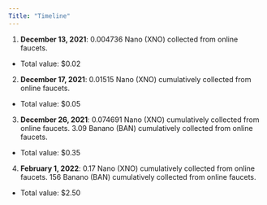 ```yaml
---
Title: "Timeline"
---
```


1. __December 13, 2021__: 0.004736 Nano (XNO) collected from online faucets. 
  - Total value: $0.02

2. __December 17, 2021__: 0.01515 Nano (XNO) cumulatively collected from online faucets. 
  - Total value: $0.05

3. __December 26, 2021__: 0.074691 Nano (XNO) cumulatively collected from online faucets. 3.09 Banano (BAN) cumulatively collected from online faucets.
  - Total value: $0.35

4. __February 1, 2022__: 0.17 Nano (XNO) cumulatively collected from online faucets. 156 Banano (BAN) cumulatively collected from online faucets.
  - Total value: $2.50
